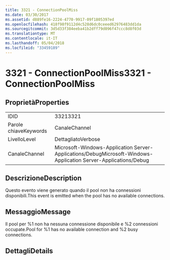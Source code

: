 ```yaml
---
title: 3321 - ConnectionPoolMiss
ms.date: 03/30/2017
ms.assetid: d889fe16-2224-4770-9917-09f1805397ed
ms.openlocfilehash: 418f98f9112d4c528d6dc0ceeed62976483dd1da
ms.sourcegitcommit: 3d5d33f384eeba41b2dff79d096f47ccc8d8f03d
ms.translationtype: MT
ms.contentlocale: it-IT
ms.lasthandoff: 05/04/2018
ms.locfileid: "33459189"
---
```

# <a name="3321---connectionpoolmiss"></a><span data-ttu-id="ae4dc-102">3321 - ConnectionPoolMiss</span><span class="sxs-lookup"><span data-stu-id="ae4dc-102">3321 - ConnectionPoolMiss</span></span>
## <a name="properties"></a><span data-ttu-id="ae4dc-103">Proprietà</span><span class="sxs-lookup"><span data-stu-id="ae4dc-103">Properties</span></span>  
  
|||  
|-|-|  
|<span data-ttu-id="ae4dc-104">ID</span><span class="sxs-lookup"><span data-stu-id="ae4dc-104">ID</span></span>|<span data-ttu-id="ae4dc-105">3321</span><span class="sxs-lookup"><span data-stu-id="ae4dc-105">3321</span></span>|  
|<span data-ttu-id="ae4dc-106">Parole chiave</span><span class="sxs-lookup"><span data-stu-id="ae4dc-106">Keywords</span></span>|<span data-ttu-id="ae4dc-107">Canale</span><span class="sxs-lookup"><span data-stu-id="ae4dc-107">Channel</span></span>|  
|<span data-ttu-id="ae4dc-108">Livello</span><span class="sxs-lookup"><span data-stu-id="ae4dc-108">Level</span></span>|<span data-ttu-id="ae4dc-109">Dettagliato</span><span class="sxs-lookup"><span data-stu-id="ae4dc-109">Verbose</span></span>|  
|<span data-ttu-id="ae4dc-110">Canale</span><span class="sxs-lookup"><span data-stu-id="ae4dc-110">Channel</span></span>|<span data-ttu-id="ae4dc-111">Microsoft-Windows-Application Server-Applications/Debug</span><span class="sxs-lookup"><span data-stu-id="ae4dc-111">Microsoft-Windows-Application Server-Applications/Debug</span></span>|  
  
## <a name="description"></a><span data-ttu-id="ae4dc-112">Descrizione</span><span class="sxs-lookup"><span data-stu-id="ae4dc-112">Description</span></span>  
 <span data-ttu-id="ae4dc-113">Questo evento viene generato quando il pool non ha connessioni disponibili.</span><span class="sxs-lookup"><span data-stu-id="ae4dc-113">This event is emitted when the pool has no available connections.</span></span>  
  
## <a name="message"></a><span data-ttu-id="ae4dc-114">Messaggio</span><span class="sxs-lookup"><span data-stu-id="ae4dc-114">Message</span></span>  
 <span data-ttu-id="ae4dc-115">Il pool per %1 non ha nessuna connessione disponibile e %2 connessioni occupate.</span><span class="sxs-lookup"><span data-stu-id="ae4dc-115">Pool for %1 has no available connection and %2 busy connections.</span></span>  
  
## <a name="details"></a><span data-ttu-id="ae4dc-116">Dettagli</span><span class="sxs-lookup"><span data-stu-id="ae4dc-116">Details</span></span>
